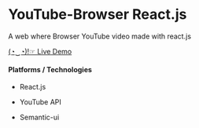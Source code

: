 # YouTube-Browser React.js

A web where Browser YouTube video made with react.js

[(◔‿◔)!☞ Live Demo](https://vivekdomadia.github.io/YouTube-Browser/)

#### Platforms / Technologies

- React.js

- YouTube API

- Semantic-ui
